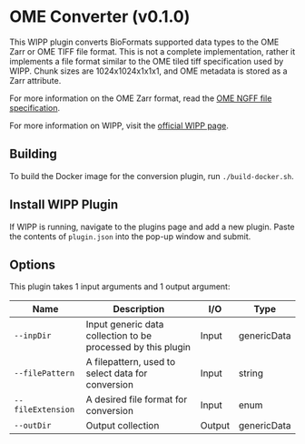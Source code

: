 # OME Converter (v0.1.0)

This WIPP plugin converts BioFormats supported data types to the 
OME Zarr or OME TIFF file format. This is not a complete implementation, rather it implements a file
format similar to the OME tiled tiff specification used by WIPP. Chunk sizes
are 1024x1024x1x1x1, and OME metadata is stored as a Zarr attribute.

For more information on the OME Zarr format, read the
[OME NGFF file specification](https://ngff.openmicroscopy.org/latest/).

For more information on WIPP, visit the
[official WIPP page](https://isg.nist.gov/deepzoomweb/software/wipp).

## Building

To build the Docker image for the conversion plugin, run
`./build-docker.sh`.

## Install WIPP Plugin

If WIPP is running, navigate to the plugins page and add a new plugin. Paste the
contents of `plugin.json` into the pop-up window and submit.

## Options

This plugin takes 1 input arguments and
1 output argument:

| Name             | Description                                                  | I/O    | Type        |
|------------------|--------------------------------------------------------------|--------|-------------|
| `--inpDir`       | Input generic data collection to be processed by this plugin | Input  | genericData |
| `--filePattern`  | A filepattern, used to select data for conversion            | Input  | string      |
| `--fileExtension`| A desired file format for conversion                         | Input  | enum        |
| `--outDir`       | Output collection                                            | Output | genericData |

